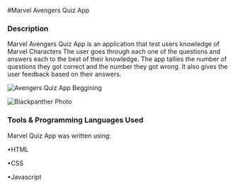 #Marvel Avengers Quiz App
### Description
Marvel Avengers Quiz App is an application that test users knowledge of Marvel Characters The user goes through each one of the questions and answers each to the best of their knowledge. The app tallies the number of questions they got correct and the number they got wrong. It also gives the user feedback based on their answers.


![Avengers Quiz App Beggining](https://user-images.githubusercontent.com/35103232/55522937-f63dd600-5654-11e9-9ba6-39ac18f18e0c.png)


![Blackpanther Photo](https://user-images.githubusercontent.com/35103232/55522857-aeb74a00-5654-11e9-9883-9f05af351d61.png)


### Tools &  Programming Languages Used

Marvel Quiz App was written using:

•HTML

•CSS

•Javascript
